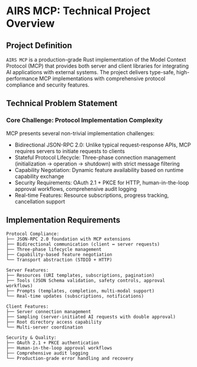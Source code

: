 # AIRS MCP: Technical Project Overview

## Project Definition

`AIRS MCP` is a production-grade Rust implementation of the Model Context Protocol (MCP) that provides both server and client libraries for integrating AI applications with external systems. The project delivers type-safe, high-performance MCP implementations with comprehensive protocol compliance and security features.

## Technical Problem Statement

### Core Challenge: Protocol Implementation Complexity

MCP presents several non-trivial implementation challenges:

- Bidirectional JSON-RPC 2.0: Unlike typical request-response APIs, MCP requires servers to initiate requests to clients
- Stateful Protocol Lifecycle: Three-phase connection management (initialization → operation → shutdown) with strict message filtering
- Capability Negotiation: Dynamic feature availability based on runtime capability exchange
- Security Requirements: OAuth 2.1 + PKCE for HTTP, human-in-the-loop approval workflows, comprehensive audit logging
- Real-time Features: Resource subscriptions, progress tracking, cancellation support

## Implementation Requirements

```
Protocol Compliance:
├── JSON-RPC 2.0 foundation with MCP extensions
├── Bidirectional communication (client ↔ server requests)
├── Three-phase lifecycle management
├── Capability-based feature negotiation
└── Transport abstraction (STDIO + HTTP)

Server Features:
├── Resources (URI templates, subscriptions, pagination)
├── Tools (JSON Schema validation, safety controls, approval workflows)
├── Prompts (templates, completion, multi-modal support)
└── Real-time updates (subscriptions, notifications)

Client Features:
├── Server connection management
├── Sampling (server-initiated AI requests with double approval)
├── Root directory access capability
└── Multi-server coordination

Security & Quality:
├── OAuth 2.1 + PKCE authentication
├── Human-in-the-loop approval workflows
├── Comprehensive audit logging
└── Production-grade error handling and recovery
```
